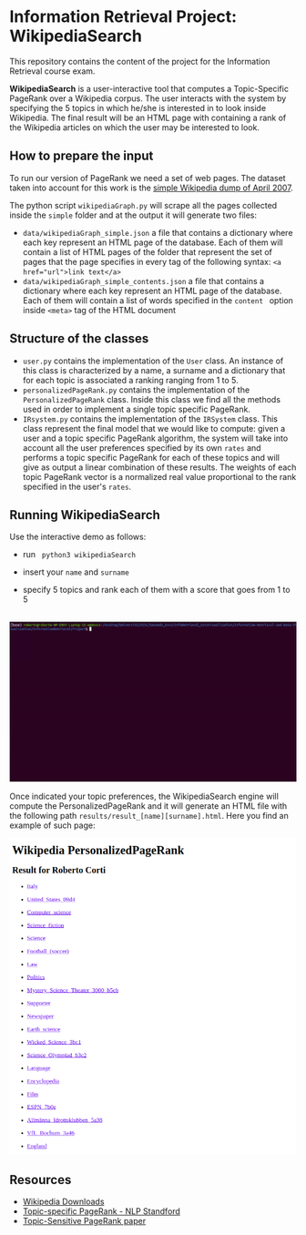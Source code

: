 # Information Retrieval Project:  WikipediaSearch



This repository contains the content of the project for the Information Retrieval course exam.

**WikipediaSearch** is a user-interactive tool that computes a Topic-Specific PageRank over a Wikipedia corpus. The user interacts with the system by specifying the 5 topics in which he/she is interested in to look inside Wikipedia. The final result will be an HTML page with containing a rank of the Wikipedia articles on which the user may be interested to look.



## How to prepare the input

To run our version of PageRank we need a set of web pages. The dataset taken into account for this work is the [simple Wikipedia dump of April 2007](https://dumps.wikimedia.org/other/static_html_dumps/April_2007/simple).

The python script `wikipediaGraph.py` will scrape all the pages collected inside the `simple` folder and at the output it will generate two files:

* `data/wikipediaGraph_simple.json` a file that contains a dictionary where each key represent an HTML page of the database. Each of them will contain a list of HTML pages of the folder that represent the set of pages that the page specifies in every tag of the following syntax: `<a href="url">link text</a>`
* `data/wikipediaGraph_simple_contents.json` a file that contains a dictionary where each key represent an HTML page of the database. Each of them will contain a list of words specified in the `content ` option inside  `<meta>` tag of the HTML document 



## Structure of the classes

* `user.py` contains the implementation of the `User` class. An instance of this class is characterized by a name, a surname and a dictionary that for each topic is associated a ranking ranging from 1 to 5.
* `personalizedPageRank.py` contains the implementation of the `PersonalizedPageRank` class. Inside this class we find all the methods used in order to implement a single topic specific PageRank.
* `IRsystem.py` contains the implementation of the `IRSystem` class. This class represent the final model that we would like to compute: given a user and a topic specific PageRank algorithm, the system will take into account all the user preferences specified by its own `rates` and performs a topic specific PageRank for each of these topics and will give as output a linear combination of these results. The weights of each topic PageRank vector is a normalized real value proportional to the rank specified in the user's `rates`.



## Running WikipediaSearch 

Use the interactive demo as follows:

* run ` python3 wikipediaSearch` 
* insert your `name` and `surname`

* specify 5 topics and rank each of them with a score that goes from 1 to 5




​											![Demo GIF](img/demo.gif)



Once indicated your topic preferences, the WikipediaSearch engine will compute the PersonalizedPageRank and it will generate an HTML file with the following path `results/result_[name][surname].html`. Here you find an example of such page:

![result](img/result.png)

## Resources

* [Wikipedia Downloads](https://dumps.wikimedia.org/other/)
* [Topic-specific PageRank - NLP Standford](https://nlp.stanford.edu/IR-book/html/htmledition/topic-specific-pagerank-1.html)
* [Topic-Sensitive PageRank paper](http://citeseerx.ist.psu.edu/viewdoc/download?doi=10.1.1.85.9098&rep=rep1&type=pdf)

